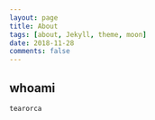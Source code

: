 ```yaml
---
layout: page
title: About
tags: [about, Jekyll, theme, moon]
date: 2018-11-28
comments: false
---
```

    


## whoami
	tearorca

